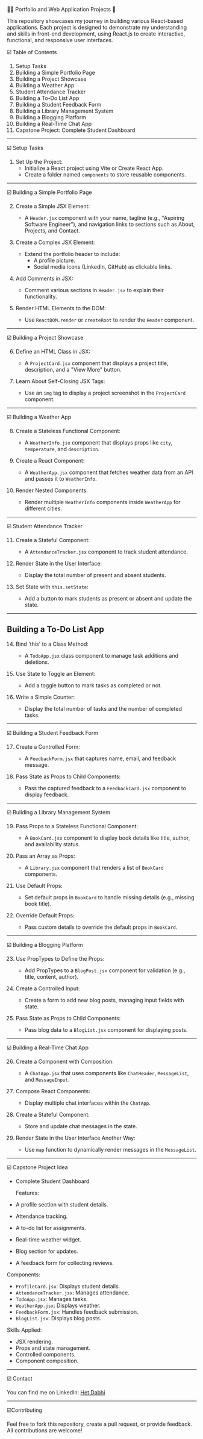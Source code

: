 👨‍💻 Portfolio and Web Application Projects 🚀

This repository showcases my journey in building various React-based applications. Each project is designed to demonstrate my understanding and skills in front-end development, using React.js to create interactive, functional, and responsive user interfaces.

☑️ Table of Contents
1. Setup Tasks
2. Building a Simple Portfolio Page
3. Building a Project Showcase
4. Building a Weather App
5. Student Attendance Tracker
6. Building a To-Do List App
7. Building a Student Feedback Form
8. Building a Library Management System
9. Building a Blogging Platform
10. Building a Real-Time Chat App
11. Capstone Project: Complete Student Dashboard

---

☑️ Setup Tasks

1. Set Up the Project:
   - Initialize a React project using Vite or Create React App.
   - Create a folder named `components` to store reusable components.

---

☑️ Building a Simple Portfolio Page

2. Create a Simple JSX Element:
   - A `Header.jsx` component with your name, tagline (e.g., "Aspiring Software Engineer"), and navigation links to sections such as About, Projects, and Contact.

3. Create a Complex JSX Element:
   - Extend the portfolio header to include:
     - A profile picture.
     - Social media icons (LinkedIn, GitHub) as clickable links.

4. Add Comments in JSX:
   - Comment various sections in `Header.jsx` to explain their functionality.

5. Render HTML Elements to the DOM:
   - Use `ReactDOM.render` or `createRoot` to render the `Header` component.

---

☑️ Building a Project Showcase

6. Define an HTML Class in JSX:
   - A `ProjectCard.jsx` component that displays a project title, description, and a "View More" button.

7. Learn About Self-Closing JSX Tags:
   - Use an `img` tag to display a project screenshot in the `ProjectCard` component.

---

☑️ Building a Weather App

8. Create a Stateless Functional Component:
   - A `WeatherInfo.jsx` component that displays props like `city`, `temperature`, and `description`.

9. Create a React Component:
   - A `WeatherApp.jsx` component that fetches weather data from an API and passes it to `WeatherInfo`.

10. Render Nested Components:
    - Render multiple `WeatherInfo` components inside `WeatherApp` for different cities.

---

☑️ Student Attendance Tracker

11. Create a Stateful Component:
    - A `AttendanceTracker.jsx` component to track student attendance.

12. Render State in the User Interface:
    - Display the total number of present and absent students.

13. Set State with `this.setState`:
    - Add a button to mark students as present or absent and update the state.

---

## Building a To-Do List App

14. Bind 'this' to a Class Method:
    - A `TodoApp.jsx` class component to manage task additions and deletions.

15. Use State to Toggle an Element:
    - Add a toggle button to mark tasks as completed or not.

16. Write a Simple Counter:
    - Display the total number of tasks and the number of completed tasks.

---

☑️ Building a Student Feedback Form

17. Create a Controlled Form:
    - A `FeedbackForm.jsx` that captures name, email, and feedback message.

18. Pass State as Props to Child Components:
    - Pass the captured feedback to a `FeedbackCard.jsx` component to display feedback.

---

☑️ Building a Library Management System

19. Pass Props to a Stateless Functional Component:
    - A `BookCard.jsx` component to display book details like title, author, and availability status.

20. Pass an Array as Props:
    - A `Library.jsx` component that renders a list of `BookCard` components.

21. Use Default Props:
    - Set default props in `BookCard` to handle missing details (e.g., missing book title).

22. Override Default Props:
    - Pass custom details to override the default props in `BookCard`.

---

☑️ Building a Blogging Platform

23. Use PropTypes to Define the Props:
    - Add PropTypes to a `BlogPost.jsx` component for validation (e.g., title, content, author).

24. Create a Controlled Input:
    - Create a form to add new blog posts, managing input fields with state.

25. Pass State as Props to Child Components:
    - Pass blog data to a `BlogList.jsx` component for displaying posts.

---

☑️ Building a Real-Time Chat App

26. Create a Component with Composition:
    - A `ChatApp.jsx` that uses components like `ChatHeader`, `MessageList`, and `MessageInput`.

27. Compose React Components:
    - Display multiple chat interfaces within the `ChatApp`.

28. Create a Stateful Component:
    - Store and update chat messages in the state.

29. Render State in the User Interface Another Way:
    - Use `map` function to dynamically render messages in the `MessageList`.

---

☑️ Capstone Project Idea

- Complete Student Dashboard

  Features:
- A profile section with student details.
- Attendance tracking.
- A to-do list for assignments.
- Real-time weather widget.
- Blog section for updates.
- A feedback form for collecting reviews.

Components:
- `ProfileCard.jsx`: Displays student details.
- `AttendanceTracker.jsx`: Manages attendance.
- `TodoApp.jsx`: Manages tasks.
- `WeatherApp.jsx`: Displays weather.
- `FeedbackForm.jsx`: Handles feedback submission.
- `BlogList.jsx`: Displays blog posts.

Skills Applied:
- JSX rendering.
- Props and state management.
- Controlled components.
- Component composition.

---

☑️ Contact

You can find me on LinkedIn: [Het Dabhi](https://www.linkedin.com/in/hetdabhi/)

---

☑️Contributing

Feel free to fork this repository, create a pull request, or provide feedback. All contributions are welcome!
